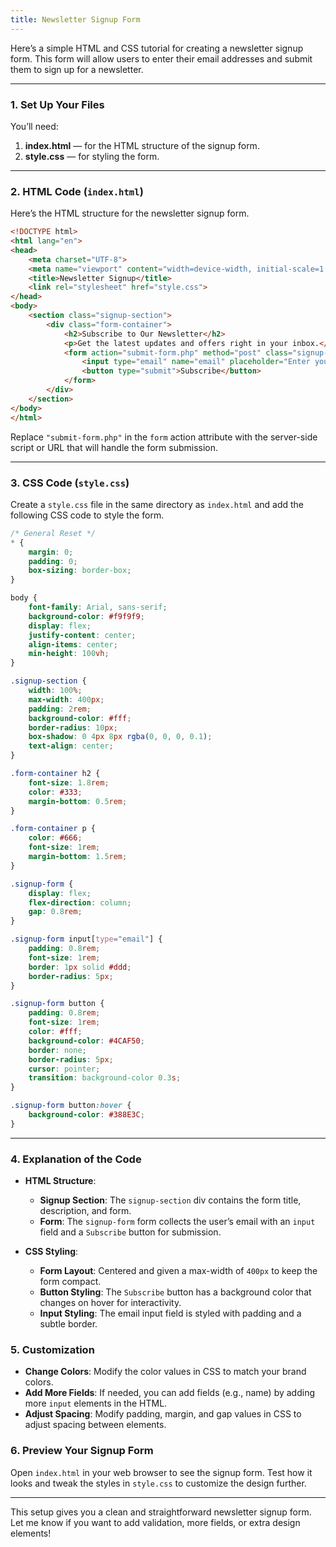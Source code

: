 ```yaml
---
title: Newsletter Signup Form
---
```


Here’s a simple HTML and CSS tutorial for creating a newsletter signup form. This form will allow users to enter their email addresses and submit them to sign up for a newsletter.

---

### 1. **Set Up Your Files**

You’ll need:
1. **index.html** — for the HTML structure of the signup form.
2. **style.css** — for styling the form.

---

### 2. **HTML Code (`index.html`)**

Here’s the HTML structure for the newsletter signup form.

```html
<!DOCTYPE html>
<html lang="en">
<head>
    <meta charset="UTF-8">
    <meta name="viewport" content="width=device-width, initial-scale=1.0">
    <title>Newsletter Signup</title>
    <link rel="stylesheet" href="style.css">
</head>
<body>
    <section class="signup-section">
        <div class="form-container">
            <h2>Subscribe to Our Newsletter</h2>
            <p>Get the latest updates and offers right in your inbox.</p>
            <form action="submit-form.php" method="post" class="signup-form">
                <input type="email" name="email" placeholder="Enter your email" required>
                <button type="submit">Subscribe</button>
            </form>
        </div>
    </section>
</body>
</html>
```

Replace `"submit-form.php"` in the `form` action attribute with the server-side script or URL that will handle the form submission.

---

### 3. **CSS Code (`style.css`)**

Create a `style.css` file in the same directory as `index.html` and add the following CSS code to style the form.

```css
/* General Reset */
* {
    margin: 0;
    padding: 0;
    box-sizing: border-box;
}

body {
    font-family: Arial, sans-serif;
    background-color: #f9f9f9;
    display: flex;
    justify-content: center;
    align-items: center;
    min-height: 100vh;
}

.signup-section {
    width: 100%;
    max-width: 400px;
    padding: 2rem;
    background-color: #fff;
    border-radius: 10px;
    box-shadow: 0 4px 8px rgba(0, 0, 0, 0.1);
    text-align: center;
}

.form-container h2 {
    font-size: 1.8rem;
    color: #333;
    margin-bottom: 0.5rem;
}

.form-container p {
    color: #666;
    font-size: 1rem;
    margin-bottom: 1.5rem;
}

.signup-form {
    display: flex;
    flex-direction: column;
    gap: 0.8rem;
}

.signup-form input[type="email"] {
    padding: 0.8rem;
    font-size: 1rem;
    border: 1px solid #ddd;
    border-radius: 5px;
}

.signup-form button {
    padding: 0.8rem;
    font-size: 1rem;
    color: #fff;
    background-color: #4CAF50;
    border: none;
    border-radius: 5px;
    cursor: pointer;
    transition: background-color 0.3s;
}

.signup-form button:hover {
    background-color: #388E3C;
}
```

---

### 4. **Explanation of the Code**

- **HTML Structure**:
  - **Signup Section**: The `signup-section` div contains the form title, description, and form.
  - **Form**: The `signup-form` form collects the user’s email with an `input` field and a `Subscribe` button for submission.

- **CSS Styling**:
  - **Form Layout**: Centered and given a max-width of `400px` to keep the form compact.
  - **Button Styling**: The `Subscribe` button has a background color that changes on hover for interactivity.
  - **Input Styling**: The email input field is styled with padding and a subtle border.

### 5. **Customization**

- **Change Colors**: Modify the color values in CSS to match your brand colors.
- **Add More Fields**: If needed, you can add fields (e.g., name) by adding more `input` elements in the HTML.
- **Adjust Spacing**: Modify padding, margin, and gap values in CSS to adjust spacing between elements.

### 6. **Preview Your Signup Form**

Open `index.html` in your web browser to see the signup form. Test how it looks and tweak the styles in `style.css` to customize the design further.

---

This setup gives you a clean and straightforward newsletter signup form. Let me know if you want to add validation, more fields, or extra design elements!